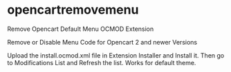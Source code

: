 # opencartremovemenu
Remove Opencart Default Menu OCMOD Extension

Remove or Disable Menu Code for Opencart 2 and newer Versions

Upload the install.ocmod.xml file in Extension Installer and Install it.
Then go to Modifications List and Refresh the list.
Works for default theme.
